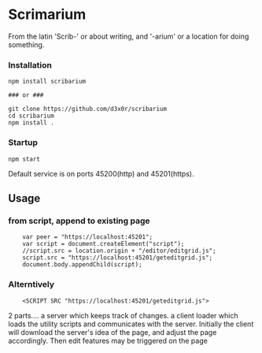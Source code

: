 
# Scrimarium

From the latin 'Scrib-' or about writing, and '-arium' or a location for doing something.

### Installation

```
npm install scribarium

### or ###

git clone https://github.com/d3x0r/scribarium 
cd scribarium
npm install .
```


### Startup

```
npm start
```

Default service is on ports 45200(http) and 45201(https).


## Usage

### from script, append to existing page

```
	var peer = "https://localhost:45201";
	var script = document.createElement("script");
	//script.src = location.origin + "/editor/editgrid.js";
	script.src = "https://localhost:45201/geteditgrid.js";
	document.body.appendChild(script);
```

### Alterntively

```
	<SCRIPT SRC "https://localhost:45201/geteditgrid.js">
```





2 parts....
a server which keeps track of changes.
a client loader which loads the utility scripts and communicates with the server.
Initially the client will download the server's idea of the page, and adjust the page accordingly.
Then edit features may be triggered on the page 
